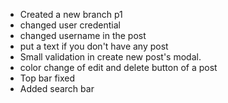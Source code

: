 - Created a new branch p1
- changed user credential
- changed username in the post 
- put a text if you don't have any post
- Small validation in create new post's modal.
- color change of edit and delete button of a post 
- Top bar fixed
- Added search bar 